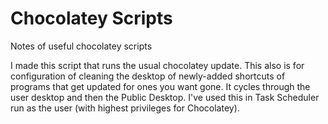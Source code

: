 # Chocolatey Scripts
 Notes of useful chocolatey scripts


I made this script that runs the usual chocolatey update.  This also is for configuration of cleaning the desktop of newly-added shortcuts of programs that get updated for ones you want gone.  It cycles through the user desktop and then the Public Desktop.  I've used this in Task Scheduler run as the user (with highest privileges for Chocolatey).